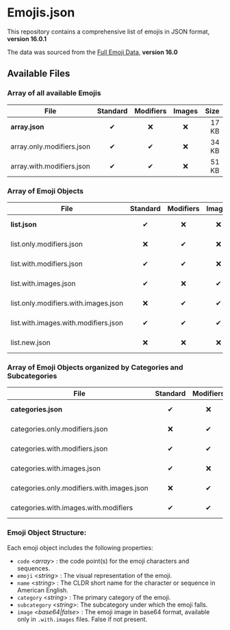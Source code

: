# Emojis.json

This repository contains a comprehensive list of emojis in JSON format, **version 16.0.1**

The data was sourced from the [Full Emoji Data](https://www.unicode.org/emoji/charts/full-emoji-list.html),
**version 16.0**

## Available Files

### Array of all available Emojis

| File                      | Standard | Modifiers | Images |  Size |
|---------------------------|:--------:|:---------:|:------:|------:|
| **array.json**            |    ✔     |     ❌     |   ❌    | 17 KB |
| array.only.modifiers.json |    ✔     |     ✔     |   ❌    | 34 KB |
| array.with.modifiers.json |    ✔     |     ✔     |   ❌    | 51 KB |

### Array of Emoji Objects

| File                                 | Standard | Modifiers | Images |   Size |     
|--------------------------------------|:--------:|:---------:|:------:|-------:|
| **list.json**                        |    ✔     |     ❌     |   ❌    | 216 KB |
| list.only.modifiers.json             |    ❌     |     ✔     |   ❌    | 320 KB |
| list.with.modifiers.json             |    ✔     |     ✔     |   ❌    | 535 KB |
| list.with.images.json                |    ✔     |     ❌     |   ✔    |   7 MB |
| list.only.modifiers.with.images.json |    ❌     |     ✔     |   ✔    |   8 MB |
| list.with.images.with.modifiers.json |    ✔     |     ✔     |   ✔    |  15 MB |
| list.new.json                        |    ❌     |     ❌     |   ❌    |   1 KB |

### Array of Emoji Objects organized by Categories and Subcategories

| File                                       | Standard | Modifiers | Images |   Size |     
|--------------------------------------------|:--------:|:---------:|:------:|-------:|
| **categories.json**                        |    ✔     |     ❌     |   ❌    | 119 KB | 
| categories.only.modifiers.json             |    ❌     |     ✔     |   ❌    | 218 KB | 
| categories.with.modifiers.json             |    ✔     |     ✔     |   ❌    | 337 KB | 
| categories.with.images.json                |    ✔     |     ❌     |   ✔    |   6 MB | 
| categories.only.modifiers.with.images.json |    ❌     |     ✔     |   ✔    |   8 MB | 
| categories.with.images.with.modifiers      |    ✔     |     ✔     |   ✔    |  15 MB |

### Emoji Object Structure:

Each emoji object includes the following properties:

- `code` <_array_> : the code point(s) for the emoji characters and sequences.
- `emoji` <_string_> : The visual representation of the emoji.
- `name` <_string_> :  The CLDR short name for the character or sequence in American English.
- `category` <_string_> : The primary category of the emoji.
- `subcategory` <_string_>: The subcategory under which the emoji falls.
- `image` <_base64|false_> : The emoji image in base64 format, available only in `.with.images` files. False if not present.
